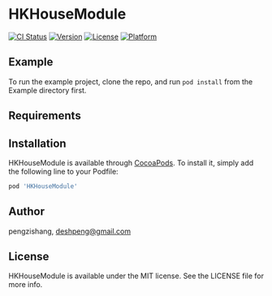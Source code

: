 # HKHouseModule

[![CI Status](https://img.shields.io/travis/pengzishang/HKHouseModule.svg?style=flat)](https://travis-ci.org/pengzishang/HKHouseModule)
[![Version](https://img.shields.io/cocoapods/v/HKHouseModule.svg?style=flat)](https://cocoapods.org/pods/HKHouseModule)
[![License](https://img.shields.io/cocoapods/l/HKHouseModule.svg?style=flat)](https://cocoapods.org/pods/HKHouseModule)
[![Platform](https://img.shields.io/cocoapods/p/HKHouseModule.svg?style=flat)](https://cocoapods.org/pods/HKHouseModule)

## Example

To run the example project, clone the repo, and run `pod install` from the Example directory first.

## Requirements

## Installation

HKHouseModule is available through [CocoaPods](https://cocoapods.org). To install
it, simply add the following line to your Podfile:

```ruby
pod 'HKHouseModule'
```

## Author

pengzishang, deshpeng@gmail.com

## License

HKHouseModule is available under the MIT license. See the LICENSE file for more info.
